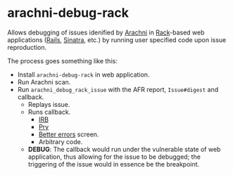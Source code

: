 # arachni-debug-rack

Allows debugging of issues idenified by [Arachni](http://www.arachni-scanner.com) in [Rack](https://github.com/rack/rack)-based web applications ([Rails](http://rubyonrails.org/), [Sinatra](http://sinatrarb.com/), etc.) by running user specified code upon issue reproduction.

The process goes something like this:

* Install `arachni-debug-rack` in web application.
* Run Arachni scan.
* Run `arachni_debug_rack_issue` with the AFR report, `Issue#digest` and callback.
  * Replays issue.
  * Runs callback.
    * [IRB](https://en.wikipedia.org/wiki/Interactive_Ruby_Shell)
    * [Pry](https://github.com/pry/pry/)
    * [Better errors](https://github.com/charliesome/better_errors/) screen.
    * Arbitrary code.
  * **DEBUG**: The callback would run under the vulnerable state of web application, thus allowing for the issue to be debugged; the triggering of the issue would in essence be the breakpoint.
